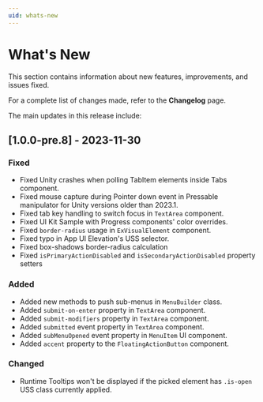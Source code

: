```yaml
---
uid: whats-new
---
```


# What's New

This section contains information about new features, improvements, and issues fixed.

For a complete list of changes made, refer to the **Changelog** page.

The main updates in this release include:

## [1.0.0-pre.8] - 2023-11-30

### Fixed

- Fixed Unity crashes when polling TabItem elements inside Tabs component.
- Fixed mouse capture during Pointer down event in Pressable manipulator for Unity versions older than 2023.1.
- Fixed tab key handling to switch focus in `TextArea` component.
- Fixed UI Kit Sample with Progress components' color overrides.
- Fixed `border-radius` usage in `ExVisualElement` component.
- Fixed typo in App UI Elevation's USS selector.
- Fixed box-shadows border-radius calculation
- Fixed `isPrimaryActionDisabled` and `isSecondaryActionDisabled` property setters

### Added

- Added new methods to push sub-menus in `MenuBuilder` class.
- Added `submit-on-enter` property in `TextArea` component.
- Added `submit-modifiers` property in `TextArea` component.
- Added `submitted` event property in `TextArea` component.
- Added `subMenuOpened` event property in `MenuItem` UI component.
- Added `accent` property to the `FloatingActionButton` component.

### Changed

- Runtime Tooltips won't be displayed if the picked element has `.is-open` USS class currently applied.

